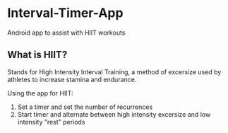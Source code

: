 # Interval-Timer-App
Android app to assist with HIIT workouts

## What is HIIT?
Stands for High Intensity Interval Training, a method of excersize used by athletes to increase stamina and endurance.

Using the app for HIIT:
1. Set a timer and set the number of recurrences
2. Start timer and alternate between high intensity excersize and low intensity "rest" periods
